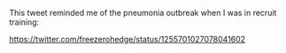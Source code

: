 This tweet reminded me of the pneumonia outbreak when I was in recruit training:

<https://twitter.com/freezerohedge/status/1255701027078041602>